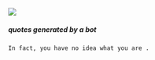  ![](https://komarev.com/ghpvc/?username=NinaM31&color=78b6c2)

##### quotes generated by a bot
<!-- fluff starts -->
```
In fact, you have no idea what you are .
```
<!-- fluff ends -->
